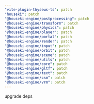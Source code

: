 ```yaml
---
"vite-plugin-thyseus-ts": patch
"houseki": patch
"@houseki-engine/postprocessing": patch
"@houseki-engine/transform": patch
"@houseki-engine/physics": patch
"@houseki-engine/player": patch
"@houseki-engine/portal": patch
"@houseki-engine/render": patch
"@houseki-engine/input": patch
"@houseki-engine/orbit": patch
"@houseki-engine/scene": patch
"@houseki-engine/utils": patch
"@houseki-engine/core": patch
"@houseki-engine/gltf": patch
"@houseki-engine/text": patch
"@houseki-engine/csm": patch
"@houseki-engine/vrm": patch
---
```


upgrade deps
